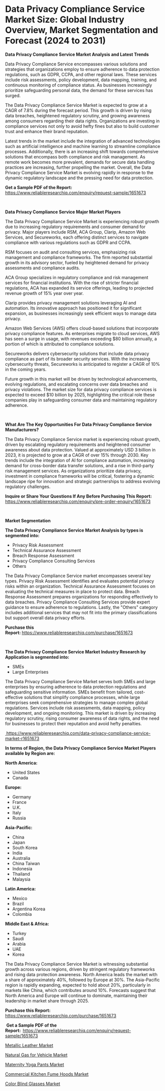 <p><h1>Data Privacy Compliance Service Market Size: Global Industry Overview, Market Segmentation and Forecast (2024 to 2031)</h1></p><p><strong>Data Privacy Compliance Service Market Analysis and Latest Trends</strong></p>
<p><p>Data Privacy Compliance Service encompasses various solutions and strategies that organizations employ to ensure adherence to data protection regulations, such as GDPR, CCPA, and other regional laws. These services include risk assessments, policy development, data mapping, training, and continuous monitoring of compliance status. As businesses increasingly prioritize safeguarding personal data, the demand for these services has surged.</p><p>The Data Privacy Compliance Service Market is expected to grow at a CAGR of 7.8% during the forecast period. This growth is driven by rising data breaches, heightened regulatory scrutiny, and growing awareness among consumers regarding their data rights. Organizations are investing in compliance services not only to avoid hefty fines but also to build customer trust and enhance their brand reputation.</p><p>Latest trends in the market include the integration of advanced technologies such as artificial intelligence and machine learning to streamline compliance processes. Additionally, there is an increasing shift towards comprehensive solutions that encompass both compliance and risk management. As remote work becomes more prevalent, demands for secure data handling practices are increasing, further propelling the market. Overall, the Data Privacy Compliance Service Market is evolving rapidly in response to the dynamic regulatory landscape and the pressing need for data protection.</p></p>
<p><strong>Get a Sample PDF of the Report:&nbsp;</strong> <a href="https://www.reliableresearchiq.com/enquiry/request-sample/1651673?utm_campaign=1124&utm_medium=2&utm_source=Github&utm_content=ia&utm_term=26092024&utm_id=data-privacy-compliance-service">https://www.reliableresearchiq.com/enquiry/request-sample/1651673</a></p>
<p>&nbsp;</p>
<p><strong>Data Privacy Compliance Service Major Market Players</strong></p>
<p><p>The Data Privacy Compliance Service Market is experiencing robust growth due to increasing regulatory requirements and consumer demand for privacy. Major players include RSM, ACA Group, Clarip, Amazon Web Services, and Secureworks, each offering distinct services to navigate compliance with various regulations such as GDPR and CCPA.</p><p>RSM focuses on audit and consulting services, emphasizing risk management and compliance frameworks. The firm reported substantial growth in its advisory sector, fueled by heightened demand for privacy assessments and compliance audits.</p><p>ACA Group specializes in regulatory compliance and risk management services for financial institutions. With the rise of stricter financial regulations, ACA has expanded its service offerings, leading to projected revenue growth of 15% year over year.</p><p>Clarip provides privacy management solutions leveraging AI and automation. Its innovative approach has positioned it for significant expansion, as businesses increasingly seek efficient ways to manage data privacy.</p><p>Amazon Web Services (AWS) offers cloud-based solutions that incorporate privacy compliance features. As enterprises migrate to cloud services, AWS has seen a surge in usage, with revenues exceeding $80 billion annually, a portion of which is attributed to compliance solutions.</p><p>Secureworks delivers cybersecurity solutions that include data privacy compliance as part of its broader security services. With the increasing cybersecurity threats, Secureworks is anticipated to register a CAGR of 10% in the coming years.</p><p>Future growth in this market will be driven by technological advancements, evolving regulations, and escalating concerns over data breaches and privacy violations. The market size for data privacy compliance services is expected to exceed $10 billion by 2025, highlighting the critical role these companies play in safeguarding consumer data and maintaining regulatory adherence.</p></p>
<p>&nbsp;</p>
<p><strong>What Are The Key Opportunities For Data Privacy Compliance Service Manufacturers?</strong></p>
<p><p>The Data Privacy Compliance Service market is experiencing robust growth, driven by escalating regulatory requirements and heightened consumer awareness about data protection. Valued at approximately USD 3 billion in 2023, it is projected to grow at a CAGR of over 15% through 2030. Key trends include the integration of AI for compliance automation, increasing demand for cross-border data transfer solutions, and a rise in third-party risk management services. As organizations prioritize data privacy, investment in compliance frameworks will be critical, fostering a dynamic landscape ripe for innovation and strategic partnerships to address evolving regulatory challenges.</p></p>
<p><strong>Inquire or Share Your Questions If Any Before Purchasing This Report:</strong> <a href="https://www.reliableresearchiq.com/enquiry/pre-order-enquiry/1651673?utm_campaign=1124&utm_medium=2&utm_source=Github&utm_content=ia&utm_term=26092024&utm_id=data-privacy-compliance-service">https://www.reliableresearchiq.com/enquiry/pre-order-enquiry/1651673</a></p>
<p>&nbsp;</p>
<p><strong>Market Segmentation</strong></p>
<p><strong>The Data Privacy Compliance Service Market Analysis by types is segmented into:</strong></p>
<p><ul><li>Privacy Risk Assessment</li><li>Technical Assurance Assessment</li><li>Breach Response Assessment</li><li>Privacy Compliance Consulting Services</li><li>Others</li></ul></p>
<p><p>The Data Privacy Compliance Service market encompasses several key types. Privacy Risk Assessment identifies and evaluates potential privacy risks within an organization. Technical Assurance Assessment focuses on evaluating the technical measures in place to protect data. Breach Response Assessment prepares organizations for responding effectively to data breaches. Privacy Compliance Consulting Services provide expert guidance to ensure adherence to regulations. Lastly, the "Others" category includes additional services that may not fit into the primary classifications but support overall data privacy efforts.</p></p>
<p><strong>Purchase this Report:&nbsp;</strong><a href="https://www.reliableresearchiq.com/purchase/1651673?utm_campaign=1124&utm_medium=2&utm_source=Github&utm_content=ia&utm_term=26092024&utm_id=data-privacy-compliance-service">https://www.reliableresearchiq.com/purchase/1651673</a></p>
<p>&nbsp;</p>
<p><strong>The Data Privacy Compliance Service Market Industry Research by Application is segmented into:</strong></p>
<p><ul><li>SMEs</li><li>Large Enterprises</li></ul></p>
<p><p>The Data Privacy Compliance Service Market serves both SMEs and large enterprises by ensuring adherence to data protection regulations and safeguarding sensitive information. SMEs benefit from tailored, cost-effective solutions that simplify compliance processes, while large enterprises seek comprehensive strategies to manage complex global regulations. Services include risk assessments, data mapping, policy development, and ongoing monitoring. This market is driven by increasing regulatory scrutiny, rising consumer awareness of data rights, and the need for businesses to protect their reputation and avoid hefty penalties.</p></p>
<p><a href="https://www.reliableresearchiq.com/data-privacy-compliance-service-market-r1651673?utm_campaign=1124&utm_medium=2&utm_source=Github&utm_content=ia&utm_term=26092024&utm_id=data-privacy-compliance-service">&nbsp;https://www.reliableresearchiq.com/data-privacy-compliance-service-market-r1651673</a></p>
<p><strong>In terms of Region, the Data Privacy Compliance Service Market Players available by Region are:</strong></p>
<p>
    <p> <strong> North America: </strong>
        <ul>
            <li>United States</li>
            <li>Canada</li>
        </ul>
        </p> 
    <p> <strong> Europe: </strong>
        <ul>
            <li>Germany</li>
            <li>France</li>
            <li>U.K.</li>
            <li>Italy</li>
            <li>Russia</li>
        </ul>
        </p> 
    <p> <strong> Asia-Pacific: </strong>
        <ul>
            <li>China</li>
            <li>Japan</li>
            <li>South Korea</li>
            <li>India</li>
            <li>Australia</li>
            <li>China Taiwan</li>
            <li>Indonesia</li>
            <li>Thailand</li>
            <li>Malaysia</li>
        </ul>
        </p> 
    <p> <strong> Latin America: </strong>
        <ul>
            <li>Mexico</li>
            <li>Brazil</li>
            <li>Argentina Korea</li>
            <li>Colombia</li>
        </ul>
        </p> 
    <p> <strong> Middle East & Africa: </strong>
        <ul>
            <li>Turkey</li>
            <li>Saudi</li>
            <li>Arabia</li>
            <li>UAE</li>
            <li>Korea</li>
        </ul>
    </p>
    </p>
<p><p>The Data Privacy Compliance Service Market is witnessing substantial growth across various regions, driven by stringent regulatory frameworks and rising data protection awareness. North America leads the market with a share of approximately 40%, followed by Europe at 30%. The Asia-Pacific region is rapidly expanding, expected to hold about 20%, particularly in markets like China, which contributes around 10%. Forecasts suggest that North America and Europe will continue to dominate, maintaining their leadership in market share through 2025.</p></p>
<p><strong>Purchase this Report: </strong><a href="https://www.reliableresearchiq.com/purchase/1651673?utm_campaign=1124&utm_medium=2&utm_source=Github&utm_content=ia&utm_term=26092024&utm_id=data-privacy-compliance-service">https://www.reliableresearchiq.com/purchase/1651673</a></p>
<p>&nbsp;<strong>Get a Sample PDF of the Report:&nbsp;&nbsp;</strong><a href="https://www.reliableresearchiq.com/enquiry/request-sample/1651673?utm_campaign=1124&utm_medium=2&utm_source=Github&utm_content=ia&utm_term=26092024&utm_id=data-privacy-compliance-service">https://www.reliableresearchiq.com/enquiry/request-sample/1651673</a></p>
<p><strong></strong></p>
<p><p><a href="https://www.linkedin.com/pulse/metallic-leather-market-trends-regional-insights-forecasted-9trtc?utm_campaign=1124&utm_medium=2&utm_source=Github&utm_content=ia&utm_term=26092024&utm_id=data-privacy-compliance-service">Metallic Leather Market</a></p><p><a href="https://www.linkedin.com/pulse/natural-gas-vehicle-market-growth-segmentation-regional-bfoac?utm_campaign=1124&utm_medium=2&utm_source=Github&utm_content=ia&utm_term=26092024&utm_id=data-privacy-compliance-service">Natural Gas for Vehicle Market</a></p><p><a href="https://issuu.com/reportprime-2/docs/maternity-yoga-pants-market-size-20_abede808ed3605?utm_campaign=1124&utm_medium=2&utm_source=Github&utm_content=ia&utm_term=26092024&utm_id=data-privacy-compliance-service">Maternity Yoga Pants Market</a></p><p><a href="https://github.com/MegiMusaj575/Market-Research-Report-List-1/blob/main/commercial-kitchen-fume-hoods-market.md?utm_campaign=1124&utm_medium=2&utm_source=Github&utm_content=ia&utm_term=26092024&utm_id=data-privacy-compliance-service">Commercial Kitchen Fume Hoods Market</a></p><p><a href="https://issuu.com/reportprime-2/docs/color-blind-glasses-market-size-203_3a821c4abfe13f?utm_campaign=1124&utm_medium=2&utm_source=Github&utm_content=ia&utm_term=26092024&utm_id=data-privacy-compliance-service">Color Blind Glasses Market</a></p></p>
